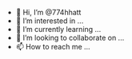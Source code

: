 - 👋 Hi, I’m @774hhatt
- 👀 I’m interested in ...
- 🌱 I’m currently learning ...
- 💞️ I’m looking to collaborate on ...
- 📫 How to reach me ...

<!--hareth qashoor is a ✨ special ✨ repository because its `README.md` (this file) appears on your GitHub profile.
You can click the Preview link to take a look at your changes.
--->
